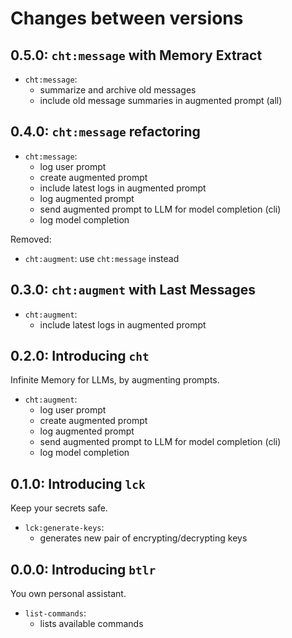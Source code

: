 # Changes between versions

## 0.5.0: `cht:message` with Memory Extract

* `cht:message`:
  *  summarize and archive old messages
  *  include old message summaries in augmented prompt (all)

## 0.4.0: `cht:message` refactoring

* `cht:message`:
  * log user prompt
  * create augmented prompt
  * include latest logs in augmented prompt
  * log augmented prompt
  * send augmented prompt to LLM for model completion (cli)
  * log model completion

Removed:
* `cht:augment`: use `cht:message` instead

## 0.3.0: `cht:augment` with Last Messages

* `cht:augment`:
  * include latest logs in augmented prompt

## 0.2.0: Introducing `cht`

Infinite Memory for LLMs, by augmenting prompts.

* `cht:augment`:
  * log user prompt
  * create augmented prompt
  * log augmented prompt
  * send augmented prompt to LLM for model completion (cli)
  * log model completion

## 0.1.0: Introducing `lck`

Keep your secrets safe.

* `lck:generate-keys`:
  * generates new pair of encrypting/decrypting keys 

## 0.0.0: Introducing `btlr`

You own personal assistant.

* `list-commands`:
  * lists available commands
